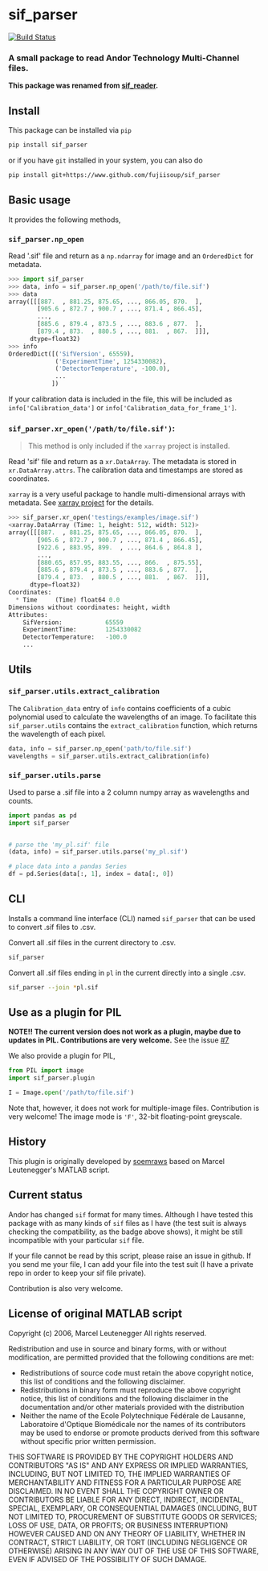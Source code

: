sif_parser
============

[![Build Status](https://app.travis-ci.com/fujiisoup/sif_parser.svg?branch=master)](https://app.travis-ci.com/fujiisoup/sif_parser)

### A small package to read Andor Technology Multi-Channel files.


**This package was renamed from [sif_reader](https://www.github.com/fujiisoup/sif_reader).**


## Install

This package can be installed via `pip`

```bash
pip install sif_parser
```

or if you have `git` installed in your system, you can also do

```bash
pip install git+https://www.github.com/fujiisoup/sif_parser
```

## Basic usage


It provides the following methods,

### `sif_parser.np_open`

Read '.sif' file and return as a `np.ndarray` for image and an `OrderedDict` for metadata.

```python
>>> import sif_parser
>>> data, info = sif_parser.np_open('/path/to/file.sif')
>>> data
array([[[887.  , 881.25, 875.65, ..., 866.05, 870.  ],
        [905.6 , 872.7 , 900.7 , ..., 871.4 , 866.45],
        ...,
        [885.6 , 879.4 , 873.5 , ..., 883.6 , 877.  ],
        [879.4 , 873.  , 880.5 , ..., 881.  , 867.  ]]],
      dtype=float32)
>>> info
OrderedDict([('SifVersion', 65559),
             ('ExperimentTime', 1254330082),
             ('DetectorTemperature', -100.0),
             ...
            ])
```

If your calibration data is included in the file, this will be included as
`info['Calibration_data']` or `info['Calibration_data_for_frame_1']`.

### `sif_parser.xr_open('/path/to/file.sif')`:

> This method is only included if the `xarray` project is installed.

Read 'sif' file and return as a `xr.DataArray`.
The metadata is stored in `xr.DataArray.attrs`.
The calibration data and timestamps are stored as coordinates.

`xarray` is a very useful package to handle multi-dimensional arrays with metadata.
See [xarray project](http://xarray.pydata.org) for the details.

```python
>>> sif_parser.xr_open('testings/examples/image.sif')
<xarray.DataArray (Time: 1, height: 512, width: 512)>
array([[[887.  , 881.25, 875.65, ..., 866.05, 870.  ],
        [905.6 , 872.7 , 900.7 , ..., 871.4 , 866.45],
        [922.6 , 883.95, 899.  , ..., 864.6 , 864.8 ],
        ...,
        [880.65, 857.95, 883.55, ..., 866.  , 875.55],
        [885.6 , 879.4 , 873.5 , ..., 883.6 , 877.  ],
        [879.4 , 873.  , 880.5 , ..., 881.  , 867.  ]]],
      dtype=float32)
Coordinates:
  * Time     (Time) float64 0.0
Dimensions without coordinates: height, width
Attributes:
    SifVersion:            65559
    ExperimentTime:        1254330082
    DetectorTemperature:   -100.0
    ...
```

## Utils

### `sif_parser.utils.extract_calibration`
The `Calibration_data` entry of `info` contains coefficients of a cubic
polynomial used to calculate the wavelengths of an image.
To facilitate this `sif_parser.utils` contains the `extract_calibration`
function, which returns the wavelength of each pixel.

```python
data, info = sif_parser.np_open('path/to/file.sif')
wavelengths = sif_parser.utils.extract_calibration(info)
```

### `sif_parser.utils.parse`
Used to parse a .sif file into a 2 column numpy array as wavelengths and counts.

```python
import pandas as pd
import sif_parser


# parse the 'my_pl.sif' file
(data, info) = sif_parser.utils.parse('my_pl.sif')

# place data into a pandas Series
df = pd.Series(data[:, 1], index = data[:, 0])
```

## CLI

Installs a command line interface (CLI) named `sif_parser` that can be used to
convert .sif files to .csv.

Convert all .sif files in the current directory to .csv.
```bash
sif_parser
```

Convert all .sif files ending in `pl` in the current directly into a single .csv.
```bash
sif_parser --join *pl.sif
```

## Use as a plugin for PIL

**NOTE!!  The current version does not work as a plugin, maybe due to updates in PIL. Contributions are very welcome.**
See the issue [#7](https://github.com/fujiisoup/sif_parser/issues/7)

We also provide a plugin for PIL,

```python
from PIL import image
import sif_parser.plugin

I = Image.open('/path/to/file.sif')
```

Note that, however, it does not work for multiple-image files.
Contribution is very welcome!
The image mode is `'F'`, 32-bit floating-point greyscale.


## History

This plugin is originally developed by [soemraws](https://github.com/soemraws)
based on Marcel Leutenegger's MATLAB script.


## Current status

Andor has changed `sif` format for many times.
Although I have tested this package with as many kinds of `sif` files as I have
(the test suit is always checking the compatibility, as the badge above shows),
it might be still incompatible with your particular `sif` file.

If your file cannot be read by this script,
please raise an issue in github.
If you send me your file, I can add your file into the test suit
(I have a private repo in order to keep your sif file private).

Contribution is also very welcome.


## License of original MATLAB script

Copyright (c) 2006, Marcel Leutenegger
All rights reserved.

Redistribution and use in source and binary forms, with or without
modification, are permitted provided that the following conditions are
met:
* Redistributions of source code must retain the above copyright notice, this list of conditions and the following disclaimer.
* Redistributions in binary form must reproduce the above copyright notice, this list of conditions and the following disclaimer in the documentation and/or other materials provided with the distribution
* Neither the name of the Ecole Polytechnique Fédérale de Lausanne, Laboratoire d'Optique Biomédicale nor the names of its contributors may be used to endorse or promote products derived from this software without specific prior written permission.

THIS SOFTWARE IS PROVIDED BY THE COPYRIGHT HOLDERS AND CONTRIBUTORS "AS IS"
AND ANY EXPRESS OR IMPLIED WARRANTIES, INCLUDING, BUT NOT LIMITED TO, THE
IMPLIED WARRANTIES OF MERCHANTABILITY AND FITNESS FOR A PARTICULAR PURPOSE
ARE DISCLAIMED. IN NO EVENT SHALL THE COPYRIGHT OWNER OR CONTRIBUTORS BE
LIABLE FOR ANY DIRECT, INDIRECT, INCIDENTAL, SPECIAL, EXEMPLARY, OR
CONSEQUENTIAL DAMAGES (INCLUDING, BUT NOT LIMITED TO, PROCUREMENT OF
SUBSTITUTE GOODS OR SERVICES; LOSS OF USE, DATA, OR PROFITS; OR BUSINESS
INTERRUPTION) HOWEVER CAUSED AND ON ANY THEORY OF LIABILITY, WHETHER IN
CONTRACT, STRICT LIABILITY, OR TORT (INCLUDING NEGLIGENCE OR OTHERWISE)
ARISING IN ANY WAY OUT OF THE USE OF THIS SOFTWARE, EVEN IF ADVISED OF THE
POSSIBILITY OF SUCH DAMAGE.
